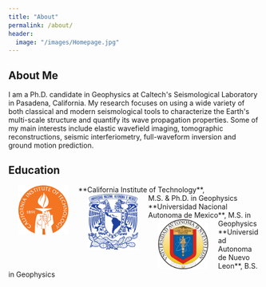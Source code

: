 ```yaml
---
title: "About"
permalink: /about/
header:
  image: "/images/Homepage.jpg"
---
```

## About Me
I am a Ph.D. candidate in Geophysics at Caltech's Seismological Laboratory in Pasadena, California. My research focuses on using a wide variety of both classical and modern seismological tools to characterize the Earth's multi-scale structure and quantify its wave propagation properties. Some of my main interests include elastic wavefield imaging, tomographic reconstructions, seismic interferiometry, full-waveform inversion and ground motion prediction.

## Education
<img src="/images/CALTECH_LOGO.png" align="left" width="100" hspace="20">
**California Institute of Technology**,
<br>
M.S. & Ph.D. in Geophysics
<img src="/images/UNAM_LOGO.png" align="left" width="100" hspace="20" /> **Universidad Nacional Autonoma de Mexico**, M.S. in Geophysics
<img src="/images/UANL_LOGO.png" align="left" width="100" hspace="20" /> **Universidad Autonoma de Nuevo Leon**, B.S. in Geophysics
